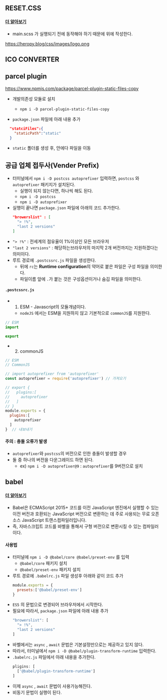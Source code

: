 ## RESET.CSS

#### [더 알아보기](https://www.jsdelivr.com/package/npm/reset-css)

- main.scss 가 실행되기 전에 동작해야 하기 때문에 위에 작성한다.

https://heropy.blog/css/images/logo.png


## ICO CONVERTER

[](https://www.icoconverter.com/)


## parcel plugin
https://www.npmjs.com/package/parcel-plugin-static-files-copy

- 개발의존성 모듈로 설치 
    - `npm i -D parcel-plugin-static-files-copy`

- `package.json` 파일에 아래 내용 추가
```json
  "statciFiles":{
    "staticPath":"static"
  }
```
- `static` 폴더를 생성 후, 안에다 파일을 이동


## 공급 업체 접두사(Vender Prefix)

- 터미널에서 `npm i -D postcss autoprefixer` 입력하면, `postcss` 와 `autoprefixer` 패키지가 설치된다.
    - 실행이 되지 않는다면, 하나씩 해도 된다.
    - `npm i -D postcss`
    - `npm i -D autoprefixer`
- 실행이 끝나면 `package.json` 파일에 아래의 코드 추가한다.
    ```json
    "browerslist" : [
      "> !%",
      "last 2 versions"
    ]
    ```
- `"> !%"` : 전세계의 점유율이 1%이상인 모든 브라우저
- `"last 2 versions"` : 해당하는브라우저의 마지막 2개 버전까지는 지원하겠다는 의미이다.
- 루트 경로에 `.postcssrc.js` 파일을 생성한다.
    - 뒤에 `rc`는 **Runtime configuration**의 약어로 붙은 파일은 구성 파일을 의미한다.
    - 파일이름 앞에 `.`가 붙는 것은 구성옵션이거나 숨김 파일을 의미한다.

#### `.postcssrc.js`

- 1) ESM - Javascript의 모듈개념이다.
    - `nodeJS` 에서는 ESM을 지원하지 않고 기본적으로 `commonJS`를 지원한다.
```js
// ESM
import

export
```

- 2) commonJS
```js
// ESM
// CommonJS

// import autoprefixer from 'autoprefixer'
const autoprefixer = require('autoprefixer') // 가져오기 

// export {
//   plugins:[
//     autoprefixer
//   ]
// }
module.exports = {
  plugins:[
    autoprefixer
  ]
}  // 내보내기
```
#### 주의 : 충돌 오류가 발생
- `autoprefixer`와 `postcss`의 버전으로 인한 충돌이 발생할 경우
- 둘 중 하나의 버전을 다운그레이드 하면 된다.
    - ex) `npm i -D autoprefixer@9` : `autoprefixer`를 9버전으로 설치



## babel

#### [더 알아보기](https://babeljs.io/)

- Babel은 ECMAScript 2015+ 코드를 이전 JavaScript 엔진에서 실행할 수 있는 이전 버전과 호환되는 JavaScript 버전으로 변환하는 데 주로 사용되는 무료 오픈 소스 JavaScript 트랜스컴파일러입니다.
- 즉, 자바스크립트 코드를 바벨을 통해서 구형 버전으로 변환시킬 수 있는 컴파일러이다.

#### 사용법

- 터미널에 `npm i -D @babel/core @babel/preset-env` 를 입력
    - `@babel/core` 패키지 설치
    - `@babel/preset-env` 패키지 설치
- 루트 경로에 `.babelrc.js` 파일 생성후 아래와 같이 코드 추가
    ```js
    module.exports = {
      presets:['@babel/preset-env']
    }
    ```
- `ES5` 의 문법으로 변경되어 브라우저에서 시작한다.
- 필요에 따라서, `package.json` 파일에 아래 내용 추가
    ```js
    "browerslist": [
      "> !%",
      "last 2 versions"
    ]
    ```
- 바벨에서는 `async` , `await` 문법은 기본설정만으로는 제공하고 있지 않다. 
- 따라서, 터미널에서 `npm i -D @babel/plugin-transform-runtime` 입력한다.
- `.babelrc.js` 파일에서 아래 내용을 추가한다.
    ```js
    pligins: [
      ['@babel/plugin-transform-runtime']
    ]
    ```
- 이제 `async` , `await` 문법이 사용가능해진다.
- 비동기 문법이 실행이 된다.